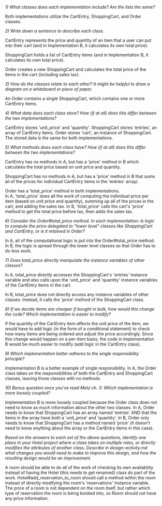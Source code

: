 *1) What classes does each implementation include? Are the lists the same?*

Both implementations utilize the CartEntry, ShoppingCart, and Order classes.

*2) Write down a sentence to describe each class.*

CartEntry represents the price and quantity of an item that a user can put into their cart (and in Implementation B, it calculates its own total price).

ShoppingCart holds a list of CartEntry items (and in Implementation B, it calculates its own total price).

Order creates a new ShoppingCart and calculates the total price of the items in the cart (including sales tax).

*3) How do the classes relate to each other? It might be helpful to draw a diagram on a whiteboard or piece of paper.*

An Order contains a single ShoppingCart, which contains one or more CartEntry items.


*4) What data does each class store? How (if at all) does this differ between the two implementations?*

CartEntry stores 'unit_price' and 'quantity'.
ShoppingCart stores 'entries', an array of CartEntry items.  Order stores 'cart', an instance of ShoppingCart.
The stored data is the same for both implementations.

*5) What methods does each class have? How (if at all) does this differ between the two implementations?*

CartEntry has no methods in A, but has a 'price' method in B which calculates the total price based on unit price and quantity.

ShoppingCart has no methods in A, but has a 'price' method in B that sums all of the prices for individual CartEntry items in the 'entries' array/.

Order has a 'total_price' method in both implementations.  
In A, 'total_price' does all the work of computing the individual price per item (based on unit price and quantity), summing up all of the prices in the cart, and adding the sales tax.
In B, 'total_price' calls the cart's 'price' method to get the total price before tax, then adds the sales tax.


*6) Consider the Order#total_price method. In each implementation:
Is logic to compute the price delegated to "lower level" classes like ShoppingCart and CartEntry, or is it retained in Order?*

In A, all of the computational logic is put into the Order#total_price method.  In B, the logic is spread through the lower level classes so that Order has to do less work.


*7) Does total_price directly manipulate the instance variables of other classes?*

In A, total_price directly accesses the ShoppingCart's 'entries' instance variable and also calls upon the 'unit_price' and 'quantity' instance variables of the CartEntry items in the cart.

In B, total_price does not directly access any instance variables of other classes.  Instead, it calls the 'price' method of the ShoppingCart class.


*8) If we decide items are cheaper if bought in bulk, how would this change the code? Which implementation is easier to modify?*

If the quantity of the CartEntry item affects the unit price of the item, we would have to add logic (in the form of a conditional statement) to check how many items are being ordered and adjust the price accordingly.  Since this change would happen on a per-item basis, the code in Implementation B would be much easier to modify (add logic in the CartEntry class).



*9) Which implementation better adheres to the single responsibility principle?*

Implementation B is a better example of single responsibility.  In A, the Order class takes on the responsibilities of both the CartEntry and ShoppingCart classes, leaving those classes with no methods.


*10) Bonus question once you've read Metz ch. 3: Which implementation is more loosely coupled?*

Implementation B is more loosely coupled because the Order class does not need to know as much information about the other two classes.  In A, Order needs to know that ShoppingCart has an array named 'entries' AND that the items in the array have both a 'unit_price' and 'quantity'.  In B, Order only needs to know that ShoppingCart has a method named 'price' (it doesn't need to know anything about the array or the CartEntry items in this case).



*Based on the answers to each set of the above questions, identify one place in your Hotel project where a class takes on multiple roles, or directly modifies the attributes of another class. Describe in design-activity.md what changes you would need to make to improve this design, and how the resulting design would be an improvement.*

A room should be able to do all of the work of checking its own availability instead of having the Hotel (this needs to get renamed) class do part of the work. Hotel#add_reservation_to_room should call a method within the room instead of directly modifying the room's 'reservations' instance variable.  The price of a room is not dependent on the room itself, but rather which type of reservation the room is being booked into, so Room should not have any price information. 
